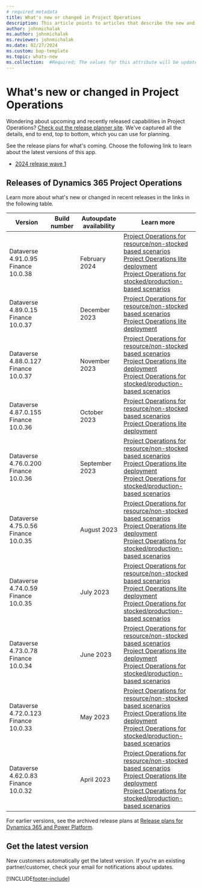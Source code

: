 ```yaml
---
# required metadata
title: What's new or changed in Project Operations
description: This article points to articles that describe the new and changed features in each release of Project Operations.
author: johnmichalak
ms.author: johnmichalak
ms.reviewer: johnmichalak
ms.date: 02/27/2024
ms.custom: bap-template
ms.topic: whats-new
ms.collection:  #Required; The values for this attribute will be updated over time. For now, leave this value blank.
---
```


# What's new or changed in Project Operations

Wondering about upcoming and recently released capabilities in Project Operations? [Check out the release planner site](https://experience.dynamics.com/releaseplans/?app=Project+Operations). We've captured all the details, end to end, top to bottom, which you can use for planning.  

See the release plans for what's coming. Choose the following link to learn about the latest versions of this app.

- [2024 release wave 1](/dynamics365/release-plan/2024wave1/finance-operations/dynamics365-project-operations/)  

## Releases of Dynamics 365 Project Operations

Learn more about what's new or changed in recent releases in the links in the following table.

| Version | Build number | Autoupdate availability | Learn more |
|---------|--------------|---------------|-------------|
| Dataverse 4.91.0.95 </br> Finance 10.0.38 |    | February 2024    | [Project Operations for resource/non-stocked based scenarios](whats-new-feb-2024-resource-based.md) </br> [Project Operations lite deployment](../pro/whats-new/whats-new-feb-2024-lite.md) </br> [Project Operations for stocked/production-based scenarios](../prod-pma/whats-new/whats-new-feb-2024-stocked.md)|
| Dataverse 4.89.0.15 </br> Finance 10.0.37 |    | December 2023    | [Project Operations for resource/non-stocked based scenarios](whats-new-dec-2023-resource-based.md) </br> [Project Operations lite deployment](../pro/whats-new/whats-new-dec-2023-lite.md) |
| Dataverse 4.88.0.127 </br> Finance 10.0.37 |    | November 2023    | [Project Operations for resource/non-stocked based scenarios](whats-new-nov-2023-resource-based.md) </br> [Project Operations lite deployment](../pro/whats-new/whats-new-nov-2023-lite.md) </br> [Project Operations for stocked/production-based scenarios](../prod-pma/whats-new/whats-new-nov-2023-stocked.md)|
| Dataverse 4.87.0.155 </br> Finance 10.0.36 |    | October 2023    | [Project Operations for resource/non-stocked based scenarios](whats-new-oct-2023-resource-based.md) </br> [Project Operations lite deployment](../pro/whats-new/whats-new-oct-2023-lite.md) |
| Dataverse 4.76.0.200 </br> Finance 10.0.36 |     | September 2023    | [Project Operations for resource/non-stocked based scenarios](whats-new-sept-2023-resource-based.md) </br> [Project Operations lite deployment](../pro/whats-new/whats-new-sept-2023-lite.md)  </br> [Project Operations for stocked/production-based scenarios](../prod-pma/whats-new/whats-new-sept-2023-stocked.md)|
| Dataverse 4.75.0.56 </br> Finance 10.0.35 |     | August 2023    | [Project Operations for resource/non-stocked based scenarios](whats-new-aug-2023-resource-based.md) </br> [Project Operations lite deployment](../pro/whats-new/whats-new-aug-2023-lite.md)  </br> [Project Operations for stocked/production-based scenarios](../prod-pma/whats-new/whats-new-aug-2023-stocked.md)|
| Dataverse 4.74.0.59 </br> Finance 10.0.35 |     | July 2023    | [Project Operations for resource/non-stocked based scenarios](whats-new-jul-2023-resource-based.md) </br> [Project Operations lite deployment](../pro/whats-new/whats-new-jul-2023-lite.md)  </br> [Project Operations for stocked/production-based scenarios](../prod-pma/whats-new/whats-new-jun-2023-stocked.md)|
| Dataverse 4.73.0.78 </br> Finance 10.0.34 |     | June 2023    | [Project Operations for resource/non-stocked based scenarios](whats-new-may-2023-resource-based.md) </br> [Project Operations lite deployment](../pro/whats-new/whats-new-may-2023-lite.md)  </br> [Project Operations for stocked/production-based scenarios](../prod-pma/whats-new/whats-new-may-2023-stocked.md)|
| Dataverse 4.72.0.123 </br> Finance 10.0.33  |               | May 2023 |  [Project Operations for resource/non-stocked based scenarios](whats-new-jun-2023-resource-based.md) </br> [Project Operations lite deployment](../pro/whats-new/whats-new-jun-2023-lite.md)  </br> [Project Operations for stocked/production-based scenarios](../prod-pma/whats-new/whats-new-jun-2023-stocked.md)|
| Dataverse 4.62.0.83 </br> Finance 10.0.32  |               | April 2023 |  [Project Operations for resource/non-stocked based scenarios](whats-new-apr-2023-resource-based.md) </br> [Project Operations lite deployment](../pro/whats-new/whats-new-apr-2023-lite.md)  </br> [Project Operations for stocked/production-based scenarios](../prod-pma/whats-new/whats-new-apr-2023-stocked.md)|

For earlier versions, see the archived release plans at [Release plans for Dynamics 365 and Power Platform](/dynamics365/release-plans/archived-plans).  
## Get the latest version

New customers automatically get the latest version. If you're an existing partner/customer, check your email for notifications about updates. 

[!INCLUDE[footer-include](../includes/footer-banner.md)]
